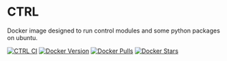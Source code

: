 # CTRL
Docker image designed to run control modules and some python packages on ubuntu. 

[![CTRL CI](https://github.com/a-mhamdi/ctrl/actions/workflows/docker-image.yml/badge.svg)](https://github.com/a-mhamdi/ctrl/actions/workflows/docker-image.yml)
[![Docker Version](https://img.shields.io/docker/v/abmhamdi/ctrl?sort=semver)](https://hub.docker.com/r/abmhamdi/ctrl)
[![Docker Pulls](https://img.shields.io/docker/pulls/abmhamdi/ctrl)](https://hub.docker.com/r/abmhamdi/ctrl)
[![Docker Stars](https://img.shields.io/docker/stars/abmhamdi/ctrl)](https://hub.docker.com/r/abmhamdi/ctrl)

